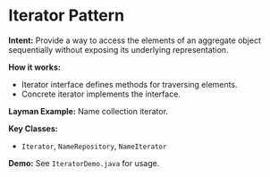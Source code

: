# Iterator Pattern

**Intent:** Provide a way to access the elements of an aggregate object sequentially without exposing its underlying representation.

**How it works:**
- Iterator interface defines methods for traversing elements.
- Concrete iterator implements the interface.

**Layman Example:** Name collection iterator.

**Key Classes:**
- `Iterator`, `NameRepository`, `NameIterator`

**Demo:** See `IteratorDemo.java` for usage.
